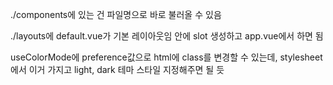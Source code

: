 ./components에 있는 건 파일명으로 바로 불러올 수 있음

./layouts에 default.vue가 기본 레이아웃임 안에 slot 생성하고 app.vue에서 <NuxtLayout /> 하면 됨

useColorMode에 preference값으로 html에 class를 변경할 수 있는데, stylesheet에서 이거 가지고 light, dark 테마 스타일 지정해주면 될 듯
